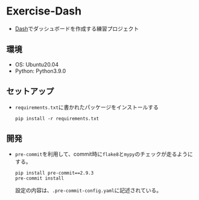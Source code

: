 # Exercise-Dash

* [Dash](https://dash.plotly.com/)でダッシュボードを作成する練習プロジェクト

## 環境

* OS: Ubuntu20.04
* Python: Python3.9.0

## セットアップ

* `requirements.txt`に書かれたパッケージをインストールする

  ```
  pip install -r requirements.txt
  ```

## 開発

* `pre-commit`を利用して、commit時に`flake8`と`mypy`のチェックが走るようにする。

  ```
  pip install pre-commit==2.9.3
  pre-commit install
  ```

  設定の内容は、`.pre-commit-config.yaml`に記述されている。

